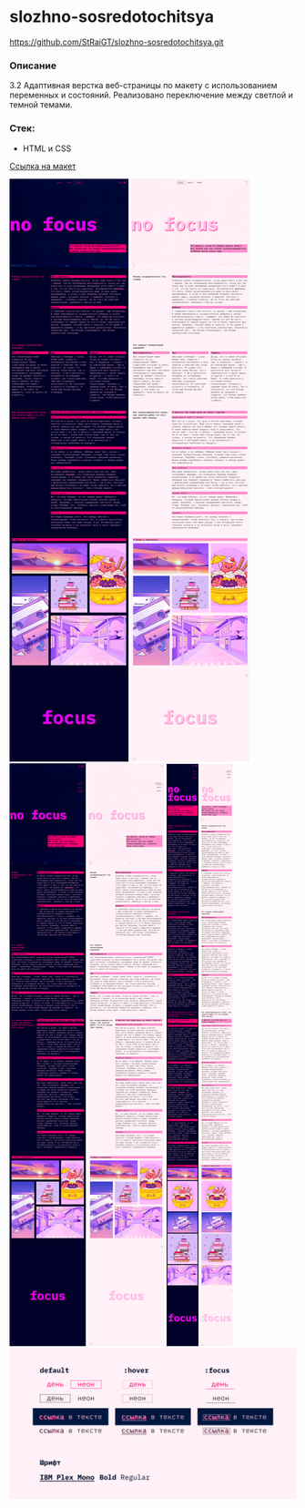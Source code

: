 # slozhno-sosredotochitsya

https://github.com/StRaiGT/slozhno-sosredotochitsya.git

### Описание
3.2 Адаптивная верстка веб-страницы по макету с использованием переменных и состояний. 
Реализовано переключение между светлой и темной темами.

### Стек:
- HTML и CSS

[Ссылка на макет](https://www.figma.com/file/lCqDbWjgllgJtb2hmCqfyX/%236-%D0%A1%D0%BB%D0%BE%D0%B6%D0%BD%D0%BE-%D1%81%D0%BE%D1%81%D1%80%D0%B5%D0%B4%D0%BE%D1%82%D0%BE%D1%87%D0%B8%D1%82%D1%8C%D1%81%D1%8F?type=design&node-id=0-1&t=APAUXUcSQ3Pijp4O-0)

![](./maket/maket-1024px-dark.png)
![](./maket/maket-1024px-light.png)
![](./maket/maket-768px-dark.png)
![](./maket/maket-768px-light.png)
![](./maket/maket-375px-dark.png)
![](./maket/maket-375px-light.png)
![](./maket/maket-statuses.png)

